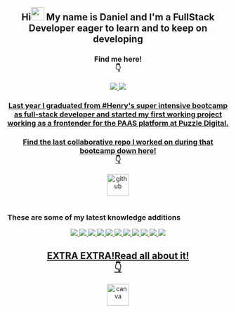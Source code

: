 <div>
<div align="center">
      <h2>Hi<img src="https://raw.githubusercontent.com/MartinHeinz/MartinHeinz/master/wave.gif" width="30px" style="max-width:100%;"></a> My name is Daniel and I'm a FullStack Developer eager to learn and to keep on developing</h2>
  <div align="center">
      <h3>Find me here!<br>👇</h3>
      <a href="mailto:dabuaf@gmail.com">
      <img src="https://camo.githubusercontent.com/1957cd5b25a5775c7f1912e1274914cdb4a9f325caae84ca68fc8ecb22009e1e/68747470733a2f2f696d672e736869656c64732e696f2f62616467652f676d61696c2d2532334534343035462e7376673f267374796c653d666f722d7468652d6261646765266c6f676f3d676d61696c266c6f676f436f6c6f723d7768697465" data-canonical-src="https://img.shields.io/badge/gmail-%23E4405F.svg?&amp;style=for-the-badge&amp;logo=gmail&amp;logoColor=white" style="max-width:100%;">
      </a>
      <a href="https://www.linkedin.com/in/daniel-abuaf-fullstack-dev/" rel="nofollow">
      <img src="https://camo.githubusercontent.com/a493f6833f99fb3c85788d6d9305e6b7a42b838e5ee5d138fd9a8214a7e77472/68747470733a2f2f696d672e736869656c64732e696f2f62616467652f6c696e6b6564696e2d2532333030373742352e7376673f267374796c653d666f722d7468652d6261646765266c6f676f3d6c696e6b6564696e266c6f676f436f6c6f723d7768697465" data-canonical-src="https://img.shields.io/badge/linkedin-%230077B5.svg?&amp;style=for-the-badge&amp;logo=linkedin&amp;logoColor=white" style="max-width:100%;">
</div>
</div>
<div align="center">
      <h3>Last year I graduated from #Henry's super intensive bootcamp as full-stack developer and started my first working project working as a frontender for the PAAS platform at Puzzle Digital.</h3>
</div>
<div align="center">
      <h3>Find the last collaborative repo I worked on during that bootcamp down here!<br>👇</h3>
      <a href="https://github.com/LeandroCadena/Esthetic-App">
      <img src="https://cdn.jsdelivr.net/npm/simple-icons@3.0.1/icons/github.svg" data-canonical-src="https://img.shields.io/badge/gmail-%23E4405F.svg?&amp;style=for-the-badge&amp;logo=gmail&amp;logoColor=white" style="max-width:100%;" alt='github' height='50'>
      </a>
</div>
<h1></h1><h3>These are some of my latest knowledge additions</h3>
<div align="center">
  <a href="https://developer.mozilla.org/es/docs/Web/HTML" rel="nofollow" target=”_blank”>
  <img src="https://camo.githubusercontent.com/5d3b0191832237fcbfc6d4497524e8bb547c6bfc9eafb738d5205c629d202067/68747470733a2f2f696d672e736869656c64732e696f2f62616467652f68746d6c352532302d2532334533344632362e7376673f267374796c653d666f722d7468652d6261646765266c6f676f3d68746d6c35266c6f676f436f6c6f723d7768697465" data-canonical-src="https://img.shields.io/badge/html5%20-%23E34F26.svg?&amp;style=for-the-badge&amp;logo=html5&amp;logoColor=white" style="max-width:100%;">
  </a>
  <a href="https://developer.mozilla.org/es/docs/Web/CSS" rel="nofollow" target=”_blank”>
  <img src="https://camo.githubusercontent.com/5ed492db9c79ad5990eda7dc80923377f0e7096b18a4d1e9b86c8987dc0e5aa5/68747470733a2f2f696d672e736869656c64732e696f2f62616467652f637373332532302d2532333135373242362e7376673f267374796c653d666f722d7468652d6261646765266c6f676f3d63737333266c6f676f436f6c6f723d7768697465" data-canonical-src="https://img.shields.io/badge/css3%20-%231572B6.svg?&amp;style=for-the-badge&amp;logo=css3&amp;logoColor=white" style="max-width:100%;">
  </a>
  <a href="https://developer.mozilla.org/es/docs/Web/JavaScript" rel="nofollow" target=”_blank”>
  <img src="https://camo.githubusercontent.com/b430f12ce9355be8c36aecb45e5d77311d156b88b35e4a180df1eac8952e1c3c/68747470733a2f2f696d672e736869656c64732e696f2f62616467652f6a6176617363726970742d2532334637444631452e7376673f267374796c653d666f722d7468652d6261646765266c6f676f3d6a617661736372697074266c6f676f436f6c6f723d626c61636b" data-canonical-src="https://img.shields.io/badge/javascript-%23F7DF1E.svg?&amp;style=for-the-badge&amp;logo=javascript&amp;logoColor=black" style="max-width:100%;">
  </a>
  <a href="https://reactjs.org/" rel="nofollow" target=”_blank”>
  <img src="https://camo.githubusercontent.com/7358e178142a10f2dedddb68623598ea394fc4b79c708ffb6446bc85448ba1e5/68747470733a2f2f696d672e736869656c64732e696f2f62616467652f72656163742532302d2532333030353939432e7376673f267374796c653d666f722d7468652d6261646765266c6f676f3d7265616374266c6f676f436f6c6f723d7768697465" data-canonical-src="https://img.shields.io/badge/react%20-%2300599C.svg?&amp;style=for-the-badge&amp;logo=react&amp;logoColor=white" style="max-width:100%;">
  </a>
  <a href="https://reactrouter.com/" rel="nofollow" target=”_blank”>
  <img src="https://camo.githubusercontent.com/1238cb5be7916dfa477046f74037eff0e7f6e774d5f10c6605ebfdc31396d114/68747470733a2f2f696d672e736869656c64732e696f2f62616467652f7265616374253230726f757465722d4341343234353f267374796c653d666f722d7468652d6261646765266c6f676f3d7265616374726f75746572266c6f676f436f6c6f723d7768697465266c6162656c436f6c6f723d434134323435" data-canonical-src="https://img.shields.io/badge/react%20router-CA4245?&amp;style=for-the-badge&amp;logo=reactrouter&amp;logoColor=white&amp;labelColor=CA4245" style="max-width:100%;">
  </a>
  <a href="https://react-redux.js.org/" rel="nofollow" target=”_blank”>
  <img src="https://camo.githubusercontent.com/773d558eb8a3d721bd665e06582ad9004dae5894d9946653b871b1349b44df23/68747470733a2f2f696d672e736869656c64732e696f2f62616467652f72656475782d3736344142433f7374796c653d666f722d7468652d6261646765266c6f676f3d7265647578266c6f676f436f6c6f723d7768697465" data-canonical-src="https://img.shields.io/badge/redux-764ABC?style=for-the-badge&amp;logo=redux&amp;logoColor=white" style="max-width:100%;">
  </a>
  <a href="https://www.postgresql.org/" rel="nofollow" target=”_blank”>
  <img src="https://camo.githubusercontent.com/485016464f1f947bcb06863bf8fddb77fd0090e2eb15a9cecedf32a514b50963/68747470733a2f2f696d672e736869656c64732e696f2f62616467652f706f737467726553514c2d3431363945313f267374796c653d666f722d7468652d6261646765266c6f676f3d706f737467726573716c266c6f676f436f6c6f723d7768697465" data-canonical-src="https://img.shields.io/badge/postgreSQL-4169E1?&amp;style=for-the-badge&amp;logo=postgresql&amp;logoColor=white" style="max-width:100%;">
  </a>
  <a href="https://nodejs.org/es/" rel="nofollow" target=”_blank”>
  <img src="https://camo.githubusercontent.com/449395ed126ec62918c720f7fa1a985c3317e8e35247a246a944d6b04edaa0f4/68747470733a2f2f696d672e736869656c64732e696f2f62616467652f6e6f64652d3333393933333f267374796c653d666f722d7468652d6261646765266c6f676f3d6e6f64652e6a73266c6f676f436f6c6f723d7768697465" data-canonical-src="https://img.shields.io/badge/node-339933?&amp;style=for-the-badge&amp;logo=node.js&amp;logoColor=white" style="max-width:100%;">
  </a>
  <a href="https://expressjs.com/" rel="nofollow" target=”_blank”>
  <img src="https://camo.githubusercontent.com/1cf7078fbe8a78cf38b27104474973f3967f12663d0e0843d371b1393f837377/68747470733a2f2f696d672e736869656c64732e696f2f62616467652f657870726573732d3030303030303f267374796c653d666f722d7468652d6261646765266c6f676f3d65787072657373266c6f676f436f6c6f723d7768697465" data-canonical-src="https://img.shields.io/badge/express-000000?&amp;style=for-the-badge&amp;logo=express&amp;logoColor=white" style="max-width:100%;">
  </a>
  <a href="https://git-scm.com/" rel="nofollow" target=”_blank”>
  <img src="https://camo.githubusercontent.com/22d1116e541b7b380161ed7c77ceb24e5e88a71acbec6d9dae7a5624b23a46fd/68747470733a2f2f696d672e736869656c64732e696f2f62616467652f6769742532302d2532334630353033332e7376673f267374796c653d666f722d7468652d6261646765266c6f676f3d676974266c6f676f436f6c6f723d7768697465" data-canonical-src="https://img.shields.io/badge/git%20-%23F05033.svg?&amp;style=for-the-badge&amp;logo=git&amp;logoColor=white" style="max-width:100%;">
  </a>
  <a href="https://github.com/" target=”_blank”>
  <img src="https://camo.githubusercontent.com/6aea43d076c7bf00489f1b347caa33fe5c4d84a8af2983804f8702632f2669ec/68747470733a2f2f696d672e736869656c64732e696f2f62616467652f6769746875622532302d2532333132313031312e7376673f267374796c653d666f722d7468652d6261646765266c6f676f3d676974687562266c6f676f436f6c6f723d7768697465" data-canonical-src="https://img.shields.io/badge/github%20-%23121011.svg?&amp;style=for-the-badge&amp;logo=github&amp;logoColor=white" style="max-width:100%;">    
  <div align="center">
      <h2>EXTRA EXTRA!Read all about it!<br>👇</h2>
      <a href="https://www.canva.com/design/DAElK-por24/YiCXVmsiIn9pHr9G7Yoj1g/view?utm_content=DAElK-por24&utm_campaign=designshare&utm_medium=link&utm_source=publishsharelink">
      <img src="https://cdn.jsdelivr.net/npm/simple-icons@3.0.1/icons/canva.svg" alt='canva' height='50'>
      </a>
      </div>    
</div>
